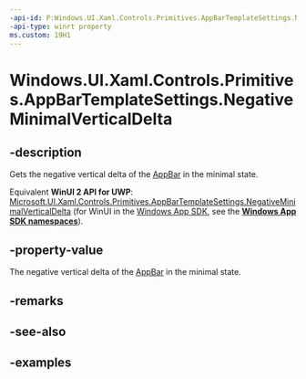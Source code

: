 ```yaml
---
-api-id: P:Windows.UI.Xaml.Controls.Primitives.AppBarTemplateSettings.NegativeMinimalVerticalDelta
-api-type: winrt property
ms.custom: 19H1
---
```


<!-- Property syntax.
public double NegativeMinimalVerticalDelta { get; }
-->

# Windows.UI.Xaml.Controls.Primitives.AppBarTemplateSettings.NegativeMinimalVerticalDelta

## -description

Gets the negative vertical delta of the [AppBar](../windows.ui.xaml.controls/appbar.md) in the minimal state.

Equivalent **WinUI 2 API for UWP**: [Microsoft.UI.Xaml.Controls.Primitives.AppBarTemplateSettings.NegativeMinimalVerticalDelta](/windows/winui/api/microsoft.ui.xaml.controls.primitives.appbartemplatesettings.negativeminimalverticaldelta) (for WinUI in the [Windows App SDK](/windows/apps/windows-app-sdk/), see the **[Windows App SDK namespaces](/windows/windows-app-sdk/api/winrt/)**).

## -property-value

The negative vertical delta of the [AppBar](../windows.ui.xaml.controls/appbar.md) in the minimal state.

## -remarks

## -see-also

## -examples

